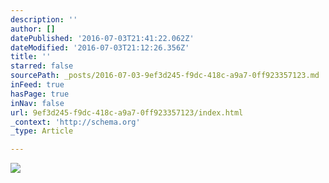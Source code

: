 ```yaml
---
description: ''
author: []
datePublished: '2016-07-03T21:41:22.062Z'
dateModified: '2016-07-03T21:12:26.356Z'
title: ''
starred: false
sourcePath: _posts/2016-07-03-9ef3d245-f9dc-418c-a9a7-0ff923357123.md
inFeed: true
hasPage: true
inNav: false
url: 9ef3d245-f9dc-418c-a9a7-0ff923357123/index.html
_context: 'http://schema.org'
_type: Article

---
```

![](https://the-grid-user-content.s3-us-west-2.amazonaws.com/a44c2670-fbc7-46d7-a6c9-5cd38511664d.jpg)
